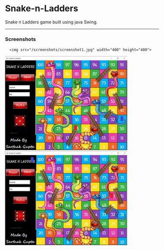 # Snake-n-Ladders
Snake n Ladders game built using java Swing. 
***
<h3>Screenshots</h3>


      <img src="/screenshots/screenshot1.jpg" width="400" height="400">


   <div class="row">
      <img src="/screenshots/screenshot2.jpg" width="400" >
   </div>
   <div class="row">
      <img src="/screenshots/screenshot3.jpg" width="400" >
   </div>
</div>
